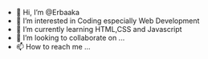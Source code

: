 - 👋 Hi, I’m @Erbaaka
- 👀 I’m interested in Coding especially Web Development
- 🌱 I’m currently learning HTML,CSS and Javascript
- 💞️ I’m looking to collaborate on ...
- 📫 How to reach me ...

<!---
Erbaaka/Erbaaka is a ✨ special ✨ repository because its `README.md` (this file) appears on your GitHub profile.
You can click the Preview link to take a look at your changes.
--->
